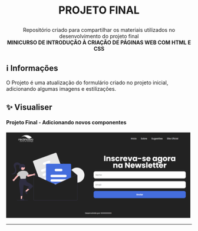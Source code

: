 # <p align="center">PROJETO FINAL</p>

<p align="center">
  Repositório criado para compartilhar os materiais utilizados no desenvolvimento do projeto final <br>
  <strong>MINICURSO DE INTRODUÇÃO À CRIAÇÃO DE PÁGINAS WEB COM HTML E CSS</strong>
 <br>
 
## ℹ️ Informações
O Projeto é uma atualização do formulário criado no projeto inicial, adicionando algumas imagens e estilizações.

## ✨ Visualiser

<h4> Projeto Final - Adicionando novos componentes</h4> 
<a href="http://workshopcti-final.vercel.app"> 
<img src="https://raw.githubusercontent.com/antonioscn/workshopCTI/main/imgs/projetofinal.png" alt="drawing" width="500"/>
</a>

---
